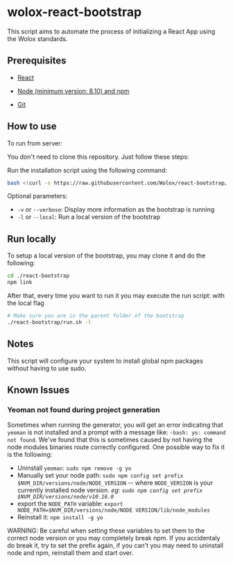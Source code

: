 wolox-react-bootstrap
==================

This script aims to automate the process of initializing a React App using the Wolox standards.

## Prerequisites

- [React](https://facebook.github.io/react/docs/getting-started.html)

- [Node (minimum version: 8.10) and npm](https://github.com/creationix/nvm#install-script)

- [Git](https://git-scm.com/book/en/v2/Getting-Started-Installing-Git)


## How to use

To run from server:

You don't need to clone this repository. Just follow these steps:

Run the installation script using the following command:

```bash
bash <(curl -s https://raw.githubusercontent.com/Wolox/react-bootstrap/development/run.sh)
```
Optional parameters:

- `-v` or `--verbose`: Display more information as the bootstrap is running
- `-l` or `--local`: Run a local version of the bootstrap

## Run locally

To setup a local version of the bootstrap, you may clone it and do the following:
```bash
cd ./react-bootstrap
npm link
```

After that, every time you want to run it you may execute the run script: with the local flag
```bash
# Make sure you are in the parent folder of the bootstrap
./react-bootstrap/run.sh -l
```

## Notes

This script will configure your system to install global npm packages without having to use sudo.


## Known Issues

### Yeoman not found during project generation
Sometimes when running the generator, you will get an error indicating that `yeoman` is not installed and a prompt with a message like: `-bash: yo: command not found`. We've found that this is sometimes caused by not having the node modules binaries route correctly configured.
One possible way to fix it is the following:
- Uninstall `yeoman`: `sudo npm remove -g yo`
- Manually set your node path: `sudo npm config set prefix $NVM_DIR/versions/node/NODE_VERSION` -- where `NODE_VERSION` is your currently installed node version.
  _eg: `sudo npm config set prefix $NVM_DIR/versions/node/v10.16.0`_
- export the `NODE_PATH` variable: `export NODE_PATH=$NVM_DIR/versions/node/NODE VERSION/lib/node_modules`
- Reinstall it: `npm install -g yo`

WARNING: Be careful when setting these variables to set them to the correct node version or you may completely break npm. If you accidentaly do break it, try to set the prefix again, if you can't you may need to uninstall node and npm, reinstall them and start over. 
